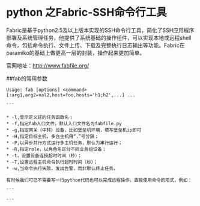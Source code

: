 # python 之Fabric-SSH命令行工具


Fabric是基于python2.5及以上版本实现的SSH命令行工具，简化了SSH应用程序部署及系统管理任务，他提供了系统基础的操作组件，可以实现本地或远程shell命令，包括命令执行、文件上传、下载及完整执行日志输出等功能。Fabric在paramiko的基础上做更高一层的封装，操作起来更加简单。

官网地址：http://www.fabfile.org/

##fab的常用参数
``````
Usage: fab [options] <command>[:arg1,arg2=val2,host=foo,hosts='h1;h2',...] ...

```

* -l,显示定义好的任务函数名；
* -f,指定fab入口文件，默认入口文件名为fabfile.py
* -g,指定网关（中转）设备，比如堡垒机环境，填写堡垒机ip即可
* -H,指定目标主机，多台主机用“，”号分隔；
* -P,以异步并行方式运行多主机任务，默认为串行运行；
* -R,指定role，以角色名区分不同业务组设备；
* -t，设置设备连接超时时间（秒）；
* -T,设置远程主机命令执行超时时间（秒）；
* -w,当命令执行失败，发出告警，而非默认终止任务。

有时候我们可已不需要写一行python代码也可以完成远程操作，直接使用命令的形式，例如：

```

```
